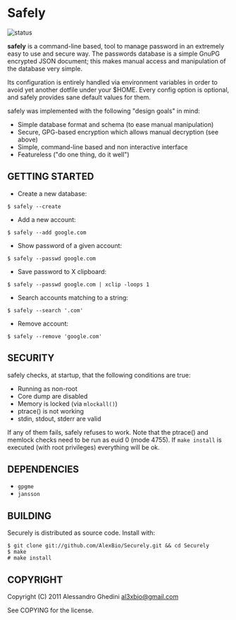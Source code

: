 Safely
======

![status](http://stillmaintained.com/AlexBio/Safely.png)

**safely** is a command-line based, tool to manage password in an extremely
easy to use and secure way. The passwords database is a simple GnuPG encrypted
JSON document; this makes manual access and manipulation of the database very
simple.

Its configuration is entirely handled via environment variables in order
to avoid yet another dotfile under your $HOME. Every config option is optional,
and safely provides sane default values for them.

safely was implemented with the following "design goals" in mind:

 * Simple database format and schema (to ease manual manipulation)
 * Secure, GPG-based encryption which allows manual decryption (see above)
 * Simple, command-line based and non interactive interface
 * Featureless ("do one thing, do it well")

## GETTING STARTED

 * Create a new database:

~~~~
$ safely --create
~~~~

 * Add a new account:

~~~~
$ safely --add google.com
~~~~

 * Show password of a given account:

~~~~
$ safely --passwd google.com
~~~~

 * Save password to X clipboard:

~~~~
$ safely --passwd google.com | xclip -loops 1
~~~~

 * Search accounts matching to a string:

~~~~
$ safely --search '.com'
~~~~

 * Remove account:

~~~~
$ safely --remove 'google.com'
~~~~

## SECURITY

safely checks, at startup, that the following conditions are true:

 * Running as non-root
 * Core dump are disabled
 * Memory is locked (via `mlockall()`)
 * ptrace() is not working
 * stdin, stdout, stderr are valid

If any of them fails, safely refuses to work. Note that the ptrace() and memlock
checks need to be run as euid 0 (mode 4755). If `make install` is executed (with
root privileges) everything will be ok.

## DEPENDENCIES

 * `gpgme`
 * `jansson`

## BUILDING

Securely is distributed as source code. Install with:

~~~~
$ git clone git://github.com/AlexBio/Securely.git && cd Securely
$ make
# make install
~~~~

## COPYRIGHT

Copyright (C) 2011 Alessandro Ghedini <al3xbio@gmail.com>

See COPYING for the license.
